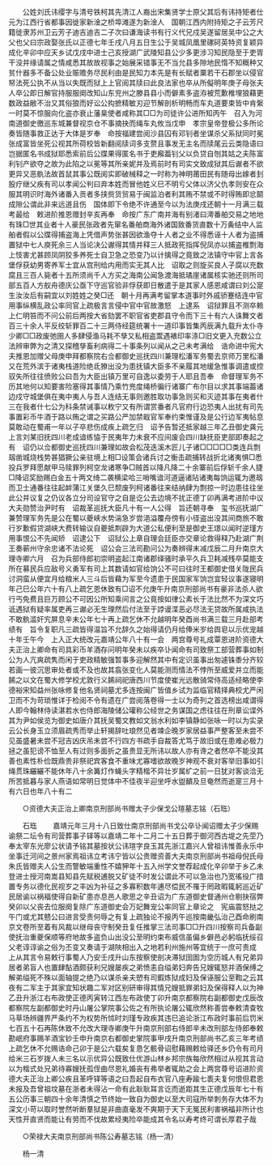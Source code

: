 <!-- { "loadSidebar": true } -->
　　公姓刘氏讳缨字与清号铁柯其先清江人裔出宋集贤学士原父其后有讳持矩者仕元为江西行省都事因徙家新淦之桥埠滩遂为新淦人　国朝江西内附持矩之子云芳尺籍徙隶苏州卫云芳子迪吉迪吉二子次曰谦海读书有行义代兄戍吴遂留居吴中公之大父也父曰宗政娶张氏以正德七年壬戌八月五日生公于吴城凤凰里磥砢英特资复颖异成化辛卯中应天乡试戊戌中进士己亥授湖广武陵知县公少多更涉习知民隐至于吏胥干没并缘请属之情咸悉其故故视事之始展采错事无不当允县多隙地民惰不知穊种又贫什器多不备公处业赈赡务尽民利由是民知力本先是有长赋者粟若干石郡坐以侵官帑法死公执不从当以失既而狱上上官阅其牍曰此良法家也卒从所儗明年庚子母张夫人卒公即日解官持服服阕改知山东兖州之滕县县小而僻素多盗洊被荒歉椎埋狼藉更数政益敝不治又其俗狼而好讼公抅摭精敏刃迎节解剖析明畅而车丸道要束皆中肯縏一时莫不惊服向化盗亦衰止藩臬使者咸称其□□为司徒许公进所知丙午　召入为河南道御史徼巡东城兼督视京仓不事摘抉而绳车丸攸当戊申　孝宗皇帝登极公多所论奏皆随事救正达于大体是岁奉　命按福建尝阅沙县囚有邓钊者坐谋杀父系狱同时冕张成富皆坐死公视其所荷校皆新翻阅牍词多支赘且事发无主名而牍尾云云类隐语曰岂据匿名书成狱耶悉索前后公牒果得匿名书于吏廨葢钊父以负贷自刎其姑之夫陈富利钊产欲夺之故为此陷之以冕等其所亲妮并及焉前时有司实文致成狱其后谳者不欲更异又恶骫法故首鼠其事公既阅实即破械释之一时称为神明莆田民有随母出嫁者刲股疗继父疾有司以孝闻公判曰弃本姓而冒他姓义巳不明亏父体以济父仇孝则安在众服其明识时海外诸番入贡者多挟赀货贸易于闽监泊者利其贿不禁或不时得贿即忿鬬成隙公谓此非来远道且伤　国体即下令绝不许通至今以为法庚戌还朝十一月满三载考最给　敕进阶推恩赠封辛亥再奉　命按广东广南并海有别渚曰澚番舶交易之地地有珠□世其业者十人豪民张政者先窜名番舶商海外诸国致番货直数十万夤结中人监舶者假以公牒得捕盗海上凭借声势张甚因欲渔夺十人者之业不得悉诬十人者为盗捕置狱中七人庾死余三人当论决公谳得其情并释三人抵政死指挥倪凤亦以捕盗椎剽海上忮害尤甚顾凤阴狡多养死士自卫急之恐变乃以计擒得之竟致之法镇守中官上言各堡俘获幼男寄养军士宜从宫刑给内用而实无其人比　诏取之则旋买良人子腐以充数腐且三百人毙者十五所须尚千人方买之海南公闻急渡海抵璚崖诸属核实驰还则所司部五百人方舣舟德庆公亟下守巡官验非俘获即日散遣于是其家人感恩咸谓曰刘公寔生汝汝后有嗣宜以刘姓姓之癸□还　朝十月再满考留掌本道事时外戚骄蹇结连中官用事纵横乱政公率同官上疏极言言侵中官中官故激怒　上逮系　诏狱罪且不测卒赖　上仁明笞而不问公前后两按大省劾罢不职官省吏郡县守令而下三十有六人诛舞文者百三十余人平反绞斩罪百二十三两侍经筵统署十一道印事皆集丙辰满九载升太仆寺少卿□□政废弛圉人多肆侵渔马耗不孳又私相盗鬻遇裱印率涤□旧文更入充数公立法辨审弊为之清又探稽孳畜利病得二十事条列以闻从之己未考满给　诰命进中宪大夫推恩加赠父母庚申拜都察院右佥都御史巡抚四川兼理松潘军务蜀去京师万里松潘又在荒外滨于诸夷栈道险绝氐獠出没为患抚镇大臣多不亲履其地缓急惟事调遣或控驭失所往往偾败公曰吾为大臣出镇万里可自逸以委劳于人耶且吾奉　命督理军务不历其地何以知要害险塞得其事情乃乘竹兠度绳桥徧行诸寨广布尔目以求其事端葢诸边戍守城堡俱在夷中夷人与吾人连结无事则邀胜取功事急则买和灭迹其事在夷者什三在我者什七公为科条禁诫事以敉宁又有所谓赏番者凡官府行边恐夷人出扰有司先事置彩币牛酒于路以贿之谓之买路公严加禁戢官军奉约束惟谨及是公行边军夷帖息莫敢动在蜀甫一年以子卒悲伤成疾上疏乞归　诏予告暂还抵家越三年乙丑御史龚元上言刘某旧抚四川老成谙练恊于民夷年力未衰不应间废会四川缺抚臣吏部即奏起之有　诏仍以佥都御史巡抚四川兼理如故会松茂迭溪木匠儿子诸□□□□□类连兵剽刼凿城烧栈势甚猖獗公亲驻境上相□设策会诸兵讨之衡击疏捕转战折北诸夷惧□悉投兵罗拜愿献甲马赎罪列柯空龙诸寒争□贼首以降凡降二十余寨前后俘斩千余人捷□降诏奖励赐白金五十两文绮二袭横梁哈三哨嘴谙河道逼诸阽诸夷每饷运辄为邀刼而卫士通番往往起衅蒲江关堡久巳颓废列柯诸番往来结纳肆为剽掠一时边患往往坐此公并议复之仍议各立分司设官守之自是讫公去边境不扰正德丁卯再满考进阶中议大夫勋赞治尹时有　诏裁革巡抚大臣凡十有一人公得　旨还朝寻奉　玺书巡抚湖广兼赞理军务先是公在蜀以夔峡水势湍急岁尝浥溢覆舟傍有小径盗出没其间商旅不敢行岁歉假贷湖峡大费转输议自夔抵荆辟为大道公私便利至是御史王璟以闻时逆瑾方用事恨公不先闻矫　诏逮公下　诏狱公上章自理会廷臣亦交章论救得释乃赴湖广荆王奏蕲州守余忠诸不法论死　诏公会三法司勘问公为奏辨得末减戊辰二月升南京大理寺卿六月　召为兵部侍郎初崇明盗起江南诸郡绎骚时承平久兵卫耗减残卒莫能支所在募民兵应敌号义勇军有司上其数请如官给饷公不可曰往时王都御史借关陇民兵讨洞蛮从便宜月给粮米人三斗后皆藉为军至今遗患于民国家军饷岂宜轻议事遂寝明年己巳公年六十有八上疏乞恩休致有□诏不允庚午升南京刑部尚书有豪非法杀人欲行丐免费且巨万顾公不可因公所知乘间言之公竟按如律公素长于法比然不为深文巧诋遇狱有疑率属吏再三谳必无生理然后付法至于誖谩渫恶必尽法无贷故所属咸执法不敢骫滥奸宄屏息辛未公年七十再上疏乞休不允越明年癸酉尚书满三载三月赴部考绩有　旨令复职凡三疏皆得温旨不允辞久之始得请仍月给俸米岁给舆皂以示优宠越十年壬午今　上入正大统改元嘉靖公年八十有一会　两宫尊号礼成覃恩进阶资德大夫正治上卿命有司具彩币羊酒存问明年癸未以疾卒讣闻命有司致祭工部营葬事如制公为人亢爽疏隽而闲于吏政精敏强暂事多迎解然其中有定识虽事出匆遽铢黍分齐较若画一彼沉思审处者或不及也故其翕张变化人莫能测而情法不悖所至威爱并立而能餙之以文在蜀大修学校尤敦行义餙祠祀唐西川节度使崔光远散骑常侍高适经略使李德裕宋知益州张咏修复他名贤祠墓尤多连按闽广皆值乡试为监临官精择典校尤严闲卫而不为苛琐惟详于检阅不令有遗在广尝阅落卷得一士以为奇列之首选榜出咸谓得人即今翰林侍读湛若水也侍郎海陵储公瓘称公经世之务谋国之虑往往在刑章讼谍外其为尹如侯览为御史如唐介其抚吴蜀文教如文翁水利如李镇静如张咏一时以为实录云公长身玉立须眉疏秀而举止轩揭辞吐琅然见者竦企晚岁家居益事严整客至未尝不见虽盛暑未尝不冠吉凶庆吊未尝不行四方书疏手自裁答尤笃于故旧或在患难必极力拯之虽犯谤不恤至人有过则多面折之虽贵显无所讳以故人亦有谗之者然卒不能没其善也素性朴俭既鼎贵非祭祀宾客食不重味尤寡嗜欲故晚岁神观不衰对客举旧事如引绳贯珠纚纚不能休年八十余篝灯作蝇头字精楷不异壮岁属纩之前一日犹对客谈洽无所苦抵暮与家人燕语如常明日觉体中不佳夜半迎坐呼水盥靧及旦奄然而逝寔三月十有六日也年八十有二 

　　○资德大夫正治上卿南京刑部尚书赠太子少保戈公瑄墓志铭（石珤） 

　　石珤 
　　嘉靖元年三月十八日致仕南京刑部尚书戈公卒讣闻诏赠太子少保赐谕祭二坛令有司营葬事子铎等以嘉靖二年十二月二十五日葬于御河西古堤之先茔乃奉太宰东光廖公状请予铭其墓按状公讳瑄字良玉其先浙江嘉兴人曾祖讳惟善永乐中坐事迁河间之景州家焉祖讳立考讳宁皆以公贵赠资善大夫南京刑部尚书祖母倪氏母朱氏皆赠夫人公生而警敏端重性不嬉狎年十五入州学文誉荐起成化辛卯举于乡乙未登进士授河南嵩县知县先赋税逋脱又矿徒不时发公谓此不可以急治也乃宽徭役广措置专务以德化民视岁之丰凶为补征之多寡积数年逋尽偿民不罹于罔政暇辄躬巡近矿民居谕以祸福使得自新矿患亦息邑人歌思之辛丑诏为广东道御史督通州仓剔抉宿弊癸卯以父丧去位服阕复除广东道御史会万妃舞宠公率同官上章论之　宪庙震怒挞之午门或尤其戆公曰进言受责何辱之有复上疏独论不报丙午巡按南畿弘治己酉命刷南京文卷所至着有风裁以继母丧守制癸丑复任推掌三法司事□□升四川按察司兵备副使抚治重夔保顺等府地故多盗负山出没公至明约束布威信虽偏乡僻邑必躬临抚绥召父老谆谆谕之俗为丕变又奏请于湖陜相出入之地若利州施州等宜统于一庶可责成　上从其言令易敕行事蜀人乃安壬戌升山东按察使剖决滞狱囹圄为空历城人有兄弟异居者弟盲人也置肆酟酒颇获利兄嫂屡疾之弟愤恚自缢弟妇奔告兄嫂辄怒并酒保缚之解弟缢死不殊以面轴提之绝乃以谋杀亲夫愬有司鍜炼狱成妇及保诬服公至鞫之云其夜有二军主于其家宜知状趣二军对区别研审得其情兄嫂抵罪弟妇及保得释人以为神乙丑升浙江右布政使正德丙寅转江西左布政使丁卯升南京都察院右副都御史戊辰改都察院左副都御史时丹山屠公掌院事公佐之有所执论屠公辄欣然称善尝奉敕清查牧马草场辨疆界严条约不为权势所怵时刘瑾专政疾其违巳追论浙江布政时事前后罚米七百五十石再陈休致不允改大理寺卿庚午升南京刑部右侍郎辛未改刑部左侍郎奉敕勘岷府事赐羊酒宝钞壬申升南京右都御史掌院事甲戌升南京刑部尚书乙亥三年考绩上疏乞休不允赐诰命己卯于是公六载矣复恳乞骸骨诏慰藉赐敕给驿还乡仍令有司月给米三石岁拨人未三名以示优异公既致仕优游山林乡邦宗族每欣然相过从视其言动以为楷式处兄弟待寡嫂抚孤侄曲尽恩礼婚丧有弗举者辄助之会上两宫尊号诏进阶资德大夫正治上卿公疾且革呼铎等语之曰吾起自布衣官八座寿踰七袠夫复何恨但君恩未报及吾曾祖坟墓在浙者未得沾一命有此耿耿耳言讫而逝距其生正德戊辰年七十有五公历事三朝四十余年清慎之节终始一致自为御史以至大司寇所举刺务存大体不为深文小苛以取时誉然听断羣狱是非曲直毫发不爽期于天下无冤民利害祸福非所计也天性开直贤而能让有劳而不伐故累经夷险卒能成其令名以寿考终可谓长厚君子哉 

　　○荣禄大夫南京刑部尚书陈公寿墓志铭（杨一清） 

　　杨一清 
